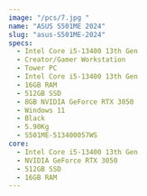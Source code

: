```yaml
---
image: "/pcs/7.jpg "
name: "ASUS S501ME 2024"
slug: "asus-S501ME-2024"
specs:
  - Intel Core i5-13400 13th Gen
  - Creator/Gamer Workstation
  - Tower PC
  - Intel Core i5-13400 13th Gen
  - 16GB RAM
  - 512GB SSD
  - 8GB NVIDIA GeForce RTX 3050
  - Windows 11
  - Black
  - 5.90Kg
  - S501ME-513400057WS
core:
  - Intel Core i5-13400 13th Gen
  - NVIDIA GeForce RTX 3050
  - 512GB SSD
  - 16GB RAM
---
```

